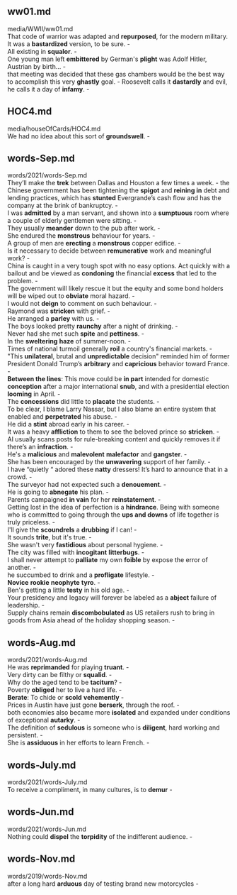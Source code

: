 ## ww01.md ## 
media/WWII/ww01.md  
That code of warrior was adapted and **repurposed**, for the modern military. It was a **bastardized** version, to be sure. -  
All existing in **squalor**. -  
One young man left **embittered** by German's **plight** was Adolf Hitler, Austrian by birth... -  
that meeting was decided that these gas chambers would be the best way to accomplish this very **ghastly** goal. - 
Roosevelt calls it **dastardly** and evil, he calls it a day of **infamy**. -  

## HOC4.md ## 
media/houseOfCards/HOC4.md  
We had no idea about this sort of **groundswell**. -  

## words-Sep.md ## 
words/2021/words-Sep.md  
They’ll make the **trek** between Dallas and Houston a few times a week. - 
the Chinese government has been tightening the **spigot** and **reining in** debt and lending practices, which has **stunted** Evergrande’s cash flow and has the company at the brink of bankruptcy. -  
I was **admitted** by a man servant, and shown into a **sumptuous** room where a couple of elderly gentlemen were sitting. -  
They usually **meander** down to the pub after work. -  
She endured the **monstrous** behaviour for years. -  
A group of men are **erecting** a **monstrous** copper edifice. -  
Is it necessary to decide between **remunerative** work and meaningful work? -  
China is caught in a very tough spot with no easy options. Act quickly with a bailout and be viewed as **condoning** the financial **excess** that led to the problem. -  
The government will likely rescue it but the equity and some bond holders will be wiped out to **obviate** moral hazard. -  
I would not **deign** to comment on such behaviour. -  
Raymond was **stricken** with grief. -  
He arranged a **parley** with us. -  
The boys looked pretty **raunchy** after a night of drinking. -  
Never had she met such **spite** and **pettiness**. -  
In the **sweltering** **haze** of summer-noon. -  
Times of national turmoil generally **roil** a country's financial markets. -  
"This **unilateral**, brutal and **unpredictable** decision" reminded him of former President Donald Trump’s **arbitrary** and **capricious** behavior toward France. -  
**Between the lines**: This move could be **in part** intended for domestic **conception** after a major international **snub**, and with a presidential election **looming** in April. -  
The **concessions** did little to **placate** the students. -  
To be clear, I blame Larry Nassar, but I also blame an entire system that enabled and **perpetrated** his abuse. -  
He did a **stint** abroad early in his career. -  
It was a heavy **affliction** to them to see the beloved prince so **stricken**. -  
AI usually scans posts for rule-breaking content and quickly removes it if there’s an **infraction**. -  
He's a **malicious** and **malevolent** **malefactor** and **gangster**. -  
She has been encouraged by the **unwavering** support of her family. -   
I have “quietly “ adored these **natty** dressers! It’s hard to announce that in a crowd. -  
The surveyor had not expected such a **denouement**. -  
He is going to **abnegate** his plan. -  
Parents campaigned **in vain** for her **reinstatement**. -  
Getting lost in the idea of perfection is a **hindrance**. Being with someone who is committed to going through the **ups and downs** of life together is truly priceless. -  
I'll give the **scoundrels** a **drubbing** if I can! -  
It sounds **trite**, but it's true. -  
She wasn't very **fastidious** about personal hygiene. -  
The city was filled with **incogitant** **litterbugs**. -  
I shall never attempt to **palliate** my own **foible** by expose the error of another. -  
he succumbed to drink and a **profligate** lifestyle. -  
**Novice** **rookie** **neophyte** **tyro**. -  
Ben's getting a little **testy** in his old age. -  
Your presidency and legacy will forever be labeled as a **abject** failure of leadership. -  
Supply chains remain **discombobulated** as US retailers rush to bring in goods from Asia ahead of the holiday shopping season. -  

## words-Aug.md ## 
words/2021/words-Aug.md  
He was **reprimanded** for playing **truant**. -   
Very dirty can be filthy or **squalid**. -  
Why do the aged tend to be **taciturn**? -  
Poverty **obliged** her to live a hard life. -  
**Berate**: To chide or **scold** **vehemently** -  
Prices in Austin have just gone **berserk**, through the roof. -    
both economies also became more **isolated** and expanded under conditions of exceptional **autarky**. -  
The definition of **sedulous** is someone who is **diligent**, hard working and persistent. -  
She is **assiduous** in her efforts to learn French. -  

## words-July.md ## 
words/2021/words-July.md  
To receive a compliment, in many cultures, is to **demur** -  

## words-Jun.md ## 
words/2021/words-Jun.md  
Nothing could **dispel** the **torpidity** of the indifferent audience. -  

## words-Nov.md ## 
words/2019/words-Nov.md  
after a long hard **arduous** day of testing brand new motorcycles -  
